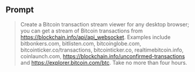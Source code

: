 ## Prompt

> Create a Bitcoin transaction stream viewer for any desktop browser; you can get a stream of Bitcoin transactions from https://blockchain.info/api/api_websocket. Examples include bitbonkers.com, bitlisten.com, bitcoinglobe.com, bitcointicker.co/transactions, bitcointicker.co, realtimebitcoin.info, coinlaunch.com, https://blockchain.info/unconfirmed-transactions and https://explorer.bitcoin.com/btc. Take no more than four hours.

